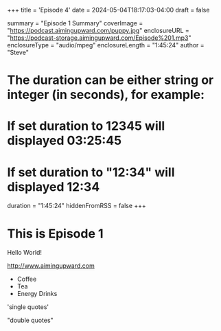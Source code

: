 +++
title = 'Episode 4'
date = 2024-05-04T18:17:03-04:00
draft = false

summary = "Episode 1 Summary"
coverImage = "https://podcast.aimingupward.com/puppy.jpg"
enclosureURL = "https://podcast-storage.aimingupward.com/Episode%201.mp3"
enclosureType = "audio/mpeg"
enclosureLength = "1:45:24"
author = "Steve"
# The duration can be either string or integer (in seconds), for example:
# If set duration to 12345 will displayed 03:25:45
# If set duration to "12:34" will displayed 12:34
duration = "1:45:24"
hiddenFromRSS = false
+++

# This is Episode 1

Hello World!
<br>


http://www.aimingupward.com



<ul>
    <li>Coffee</li>
    <li>Tea</li>
    <li>Energy Drinks</li>
</ul>

'single quotes'

"double quotes"